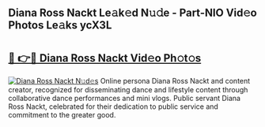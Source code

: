 ## Diana Ross Nackt Le𝚊k𝚎d N𝚞𝚍e - Part-NlO Vid𝚎o Photos Le𝚊ks ycX3L

# <h2><a href="http://fb6b9tw.evod.top/?m=Diana+Ross+Nackt">🔗 👉🔴 Diana Ross Nackt Vid𝚎o Ph𝚘t𝚘s</a></h2>

[![Diana Ross Nackt N𝚞d𝚎s](https://i.imgur.com/8V9OHl7.gif)](http://fb6b9tw.evod.top/?m=Diana+Ross+Nackt)
Online persona Diana Ross Nackt and content creator, recognized for disseminating dance and lifestyle content through collaborative dance performances and mini vlogs. Public servant Diana Ross Nackt, celebrated for their dedication to public service and commitment to the greater good. 
